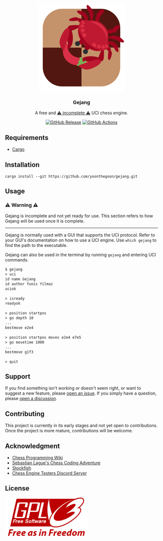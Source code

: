 <!-- markdownlint-disable MD033 MD041 -->
<div align="center">

![Gejang Logo][gejang-logo]

### Gejang

A free and <ins>⚠️ incomplete ⚠️</ins> UCI chess engine.

[![GitHub Release][github-release]][latest-release]
[![GitHub Actions][github-actions-workflow-status]][github-actions]

</div>

## Requirements

- [Cargo][cargo]

## Installation

```shell
cargo install --git https://github.com/yoonthegoon/gejang.git
```

## Usage

### ⚠️ Warning ⚠️

Gejang is incomplete and not yet ready for use.
This section refers to how Gejang will be used once it is complete.

---

Gejang is normally used with a GUI that supports the UCI protocol.
Refer to your GUI's documentation on how to use a UCI engine.
Use `which gejang` to find the path to the executable.

Gejang can also be used in the terminal by running `gejang` and entering UCI commands.

```shell
$ gejang
> uci
id name Gejang
id author Yunis Yilmaz
uciok

> isready
readyok

> position startpos
> go depth 10
...
bestmove e2e4

> position startpos moves e2e4 e7e5
> go movetime 1000
...
bestmove g1f3

> quit
```

## Support

If you find something isn't working or doesn't seem right, or want to suggest a new feature,
please [open an issue][new-issue].
If you simply have a question, please [open a discussion][new-discussion].

## Contributing

This project is currently in its early stages and not yet open to contributions.
Once the project is more mature, contributions will be welcome.

## Acknowledgment

- [Chess Programming Wiki][chess-programming-wiki]
- [Sebastian Lague's Chess Coding Adventure][chess-coding-adventure]
- [Stockfish][stockfish]
- [Chess Engine Testers Discord Server][chess-engine-testers]

## License

[![GNU GPLv3][gpl-v3-logo]][license]

<!-- markdownlint-enable MD033 MD041 -->

[cargo]:                          https://doc.rust-lang.org/cargo/getting-started/installation.html
[chess-coding-adventure]:         https://github.com/SebLague/Chess-Coding-Adventure
[chess-engine-testers]:           https://discord.gg/EN25UBJ8C5
[chess-programming-wiki]:         https://www.chessprogramming.org/Main_Page
[gejang-logo]:                    /assets/logo.svg
[github-actions]:                 https://github.com/yoonthegoon/gejang/actions
[github-actions-workflow-status]: https://img.shields.io/github/actions/workflow/status/yoonthegoon/gejang/rust.yml
[github-release]:                 https://img.shields.io/github/v/release/yoonthegoon/gejang?include_prereleases
[gpl-v3-logo]:                    /assets/gpl-v3-logo.svg
[latest-release]:                 https://github.com/yoonthegoon/gejang/releases/latest
[license]:                        LICENSE
[new-discussion]:                 https://github.com/yoonthegoon/gejang/discussions/new/choose
[new-issue]:                      https://github.com/yoonthegoon/gejang/issues/new/choose
[stockfish]:                      https://github.com/official-stockfish/Stockfish
